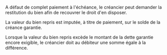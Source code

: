 A défaut de complet paiement à l'échéance, le créancier peut demander la restitution du bien afin de recouvrer le droit d'en disposer.

La valeur du bien repris est imputée, à titre de paiement, sur le solde de la créance garantie.

Lorsque la valeur du bien repris excède le montant de la dette garantie encore exigible, le créancier doit au débiteur une somme égale à la différence.

